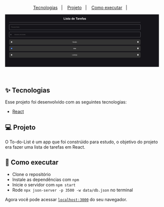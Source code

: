 <p align="center">
  <a href="#-tecnologias">Tecnologias</a>&nbsp;&nbsp;&nbsp;|&nbsp;&nbsp;&nbsp;
  <a href="#-projeto">Projeto</a>&nbsp;&nbsp;&nbsp;|&nbsp;&nbsp;&nbsp;
  <a href="#-como-executar">Como executar</a>&nbsp;&nbsp;&nbsp;|&nbsp;&nbsp;&nbsp;
</p>

<p align="center">
  <img alt="Projeto" src="https://github.com/Vinicius-Barbosa-Santos/react_to_do_list/blob/main/image.png">
</p>

<br>

## ✨ Tecnologias

Esse projeto foi desenvolvido com as seguintes tecnologias:

- [React](https://reactjs.org)

## 💻 Projeto

O To-do-List é um app que foi constrúido para estudo, o objetivo do projeto era fazer uma lista de tarefas em React.

## 🚀 Como executar

- Clone o repositório
- Instale as dependências com `npm`
- Inicie o servidor com `npm start`
- Rode `npx json-server -p 3500 -w data/db.json` no terminal

Agora você pode acessar [`localhost:3000`](http://localhost:3000) do seu navegador.

